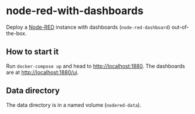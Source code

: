 # node-red-with-dashboards

Deploy a [Node-RED](https://nodered.org/) instance with dashboards (`node-red-dashboard`) out-of-the-box.

## How to start it

Run `docker-compose up` and head to [http://localhost:1880](http://localhost:1880]). The dashboards are at [http://localhost:1880/ui](http://localhost:1880/ui).


## Data directory

The data directory is in a named volume (`nodered-data`).
